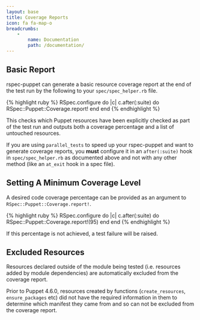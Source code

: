 ```yaml
---
layout: base
title: Coverage Reports
icon: fa fa-map-o
breadcrumbs:
    -
        name: Documentation
        path: /documentation/
---
```


## Basic Report

rspec-puppet can generate a basic resource coverage report at the end of the
test run by the following to your `spec/spec_helper.rb` file.

{% highlight ruby %}
RSpec.configure do |c|
  c.after(:suite) do
    RSpec::Puppet::Coverage.report!
  end
end
{% endhighlight %}

This checks which Puppet resources have been explicitly checked as part of the
test run and outputs both a coverage percentage and a list of untouched
resources.

<div class="callout-block callout-info">
<div class="icon-holder"><i class="fa fa-info-circle"></i></div>
<div class="content">
If you are using <code>parallel_tests</code> to speed up your rspec-puppet and
want to generate coverage reports, you <b>must</b> configure it in an
<code>after(:suite)</code> hook in <code>spec/spec_helper.rb</code> as
documented above and not with any other method (like an <code>at_exit</code>
hook in a spec file).
</div>
</div>

## Setting A Minimum Coverage Level

A desired code coverage percentage can be provided as an argument to
`RSpec::Puppet::Coverage.report!`.

{% highlight ruby %}
RSpec.configure do |c|
  c.after(:suite) do
    RSpec::Puppet::Coverage.report!(95)
  end
end
{% endhighlight %}

If this percentage is not achieved, a test failure will be raised.

## Excluded Resources

Resources declared outside of the module being tested (i.e. resources added by
module dependencies) are automatically excluded from the coverage report.

<div class="callout-block callout-info">
<div class="icon-holder"><i class="fa fa-info-circle"></i></div>
<div class="content">
Prior to Puppet 4.6.0, resources created by functions
(<code>create_resources</code>, <code>ensure_packages</code> etc) did not have
the required information in them to determine which manifest they came from and
so can not be excluded from the coverage report.
</div>
</div>
